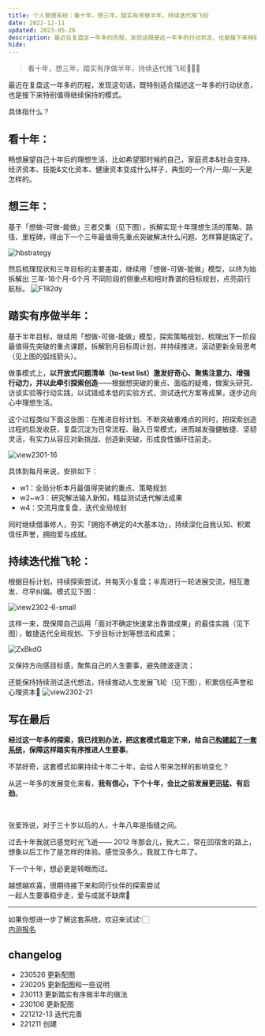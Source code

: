 ```yaml
---
title: 个人管理系统：看十年，想三年，踏实有序做半年，持续迭代推飞轮
date: 2022-12-11
updated: 2023-05-26
description: 最近在复盘这一年多的历程，发现这既是这一年多的行动状态，也是接下来特别值得继续保持的模式🤗
hide:
---
```





> 看十年，想三年，踏实有序做半年，持续迭代推飞轮🏄🏻‍♀️

最近在复盘这一年多的历程，发现这句话，既特别适合描述这一年多的行动状态，也是接下来特别值得继续保持的模式。


具体指什么？

## 看十年：

畅想展望自己十年后的理想生活，比如希望那时候的自己，家庭资本&社会支持、经济资本、技能&文化资本、健康资本变成什么样子，典型的一个月/一周/一天是怎样的。

## 想三年：

基于「想做-可做-能做」三者交集（见下图），拆解实现十年理想生活的策略、路径、里程碑，得出下一个三年最值得先重点突破解决什么问题、怎样算是搞定了。

![hbstrategy](https://cdn.sunnyhuang.net/share/view2302-5-5.png?x-oss-process=image/watermark,t_3,fill_1,padx_200,pady_200,text_6Zeq6Zeq5Lq655Sf,rotate_330 ':size=250')

然后梳理现状和三年目标的主要差距，继续用「想做-可做-能做」模型，以终为始拆解出 三年-18个月-6个月 不同阶段的侧重点和相对靠谱的目标规划，点亮前行航标。
![F182dy](https://cdn.sunnyhuang.net/share/zAJKAJ.png)

## 踏实有序做半年：

基于半年目标，继续用「想做-可做-能做」模型，探索策略规划，梳理出下一阶段最值得先突破的重点课题，拆解到月目标周计划，并持续推进，滚动更新全局思考（见上图的弧线箭头）。

做事模式上，**以开放式问题清单（to-test list）激发好奇心、聚焦注意力、增强行动力，并以此牵引探索创造**——根据想突破的重点、面临的疑难，做案头研究、访谈实验等行动实践，以试错成本低的实验方式，测试迭代方案等成果，逐步迈向心中理想生活。

这个过程类似下面这张图：在推进目标计划、不断突破重难点的同时，把探索创造过程的启发收获，复盘沉淀为日常流程、融入日常模式，进而越发强健敏捷、坚韧灵活，有实力从容应对新挑战、创造新突破，形成良性循环往前走。

![view2301-16](https://cdn.sunnyhuang.net/share/view2301-18.png)

具体到每月来说，安排如下：
* w1：全局分析本月最值得突破的重点、策略规划
* w2~w3：研究解法输入新知，精益测试迭代解法成果
* w4：交流月度复盘，迭代全局规划

同时继续借事修人，夯实「拥抱不确定的4大基本功」，持续深化自我认知、积累信任声誉，拥抱爱与成就。

## 持续迭代推飞轮：

根据目标计划，持续探索尝试，并每天小复盘；半周进行一轮进展交流，相互激发、尽早纠偏。模式见下图：

![view2302-6-small](https://cdn.sunnyhuang.net/share/pattern-monthly-2305-4.png?x-oss-process=image/watermark,t_3,fill_1,padx_200,pady_200,text_6Zeq6Zeq5Lq655Sf,rotate_330 ':size=400')



这样一来，既保障自己运用「面对不确定快速拿出靠谱成果」的最佳实践（见下图），敏捷迭代全局规划、下步目标计划等想法和成果；

![ZxBkdG](https://cdn.sunnyhuang.net/share/SCR-20230301-nrw.png/webp  ':size=500')


又保持方向感目标感，聚焦自己的人生要事，避免随波逐流；

还能保持持续测试迭代想法，持续推动人生发展飞轮（见下图），积累信任声誉和心理资本🌱
![view2302-21](https://cdn.sunnyhuang.net/share/OZgq7q.png/webp)



## 写在最后

**经过这一年多的探索，我已找到办法，把这套模式稳定下来，给自己[构建起了一套系统](https://sunnylife42.com/)，保障这样踏实有序推进人生要事**。


不禁好奇，这套模式如果持续十年二十年，会给人带来怎样的影响变化？

从这一年多的发展变化来看，**我有信心，下个十年，会比之前发展更迅猛、有后劲**。

<br>

张爱玲说，对于三十岁以后的人，十年八年是指缝之间。

过去十年我就已感觉时光飞逝—— 2012 年那会儿，我大二，常在回宿舍的路上，想象以后工作了是怎样的体验。感觉没多久，我就工作七年了。

下一个十年，想必更是转眼而过。

越想越欢喜，很期待接下来和同行伙伴的探索尝试<br>一起人生要事稳步走，爱与成就不缺席🤗


---

如果你想进一步了解这套系统，欢迎来试试👇🏻 <br>
[内测报名](https://sunnylife42.com/)

## changelog

- 230526 更新配图
- 230205 更新配图和一些说明
- 230113 更新踏实有序做半年的做法
- 230106 更新配图
- 221212-13 迭代完善
- 221211 创建

